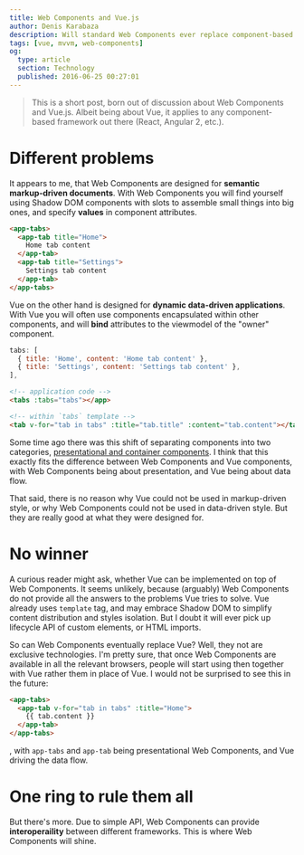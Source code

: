 ```yaml
---
title: Web Components and Vue.js
author: Denis Karabaza
description: Will standard Web Components ever replace component-based frameworks?
tags: [vue, mvvm, web-components]
og:
  type: article
  section: Technology
  published: 2016-06-25 00:27:01
---
```


> This is a short post, born out of discussion about Web Components and Vue.js. Albeit being about Vue, it applies to any component-based framework out there (React, Angular 2, etc.).

# Different problems

It appears to me, that Web Components are designed for **semantic markup-driven documents**. With Web Components you will find yourself using Shadow DOM components with slots to assemble small things into big ones, and specify **values** in component attributes.

``` html
<app-tabs>
  <app-tab title="Home">
    Home tab content
  </app-tab>
  <app-tab title="Settings">
    Settings tab content
  </app-tab>
</app-tabs>
```

Vue on the other hand is designed for **dynamic data-driven applications**. With Vue you will often use components encapsulated within other components, and will **bind** attributes to the viewmodel of the "owner" component.

``` js
tabs: [
  { title: 'Home', content: 'Home tab content' },
  { title: 'Settings', content: 'Settings tab content' },
],
```

``` html
<!-- application code -->
<tabs :tabs="tabs"></app>
```

``` html
<!-- within `tabs` template -->
<tab v-for="tab in tabs" :title="tab.title" :content="tab.content"></tab>
```

Some time ago there was this shift of separating components into two categories, [presentational and container components](https://medium.com/@dan_abramov/smart-and-dumb-components-7ca2f9a7c7d0). I think that this exactly fits the difference between Web Components and Vue components, with Web Components being about presentation, and Vue being about data flow.

That said, there is no reason why Vue could not be used in markup-driven style, or why Web Components could not be used in data-driven style. But they are really good at what they were designed for.

# No winner

A curious reader might ask, whether Vue can be implemented on top of Web Components. It seems unlikely, because (arguably) Web Components do not provide all the answers to the problems Vue tries to solve. Vue already uses `template` tag, and may embrace Shadow DOM to simplify content distribution and styles isolation. But I doubt it will ever pick up lifecycle API of custom elements, or HTML imports.

So can Web Components eventually replace Vue? Well, they not are exclusive technologies. I'm pretty sure, that once Web Components are available in all the relevant browsers, people will start using then together with Vue rather them in place of Vue. I would not be surprised to see this in the future:

``` html
<app-tabs>
  <app-tab v-for="tab in tabs" :title="Home">
    {{ tab.content }}
  </app-tab>
</app-tabs>
```

, with `app-tabs` and `app-tab` being presentational Web Components, and Vue driving the data flow.

# One ring to rule them all

But there's more. Due to simple API, Web Components can provide **interoperaility** between different frameworks. This is where Web Components will shine.
